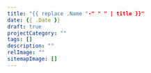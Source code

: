 ```yaml
---
title: "{{ replace .Name "-" " " | title }}"
date: {{ .Date }}
draft: true
projectCategory: ""
tags: []
description: ""
relImage: ""
sitemapImage: []
---
```


